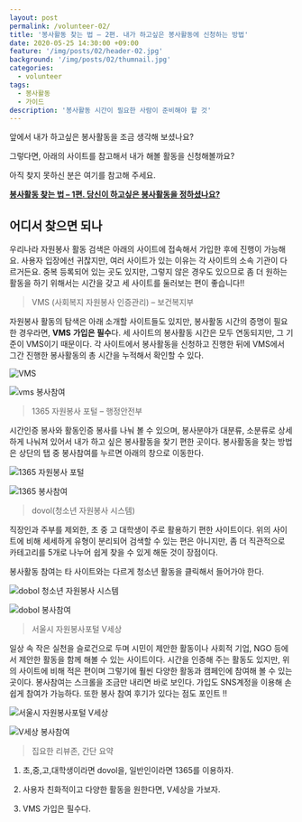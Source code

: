 ```yaml
---
layout: post
permalink: /volunteer-02/
title: '봉사활동 찾는 법 – 2편. 내가 하고싶은 봉사활동에 신청하는 방법'
date: 2020-05-25 14:30:00 +09:00
feature: '/img/posts/02/header-02.jpg'
background: '/img/posts/02/thumnail.jpg'
categories:
  - volunteer
tags:
  - 봉사활동
  - 가이드
description: '봉사활동 시간이 필요한 사람이 준비해야 할 것'
---
```


앞에서 내가 하고싶은 봉사활동을 조금 생각해 보셨나요?

그렇다면, 아래의 사이트를 참고해서 내가 해볼 활동을 신청해볼까요?



아직 찾지 못하신 분은 여기를 참고해 주세요.

[**봉사활동 찾는 법 – 1편. 당신이 하고싶은 봉사활동을 정하셨나요?**](http://reviewjohn/info/volunteer-choose/)



## 어디서 찾으면 되나

 우리나라 자원봉사 활동 검색은 아래의 사이트에 접속해서 가입한 후에 진행이 가능해요. 사용자 입장에선 귀찮지만, 여러 사이트가 있는 이유는 각 사이트의 소속 기관이 다르거든요. 중복 등록되어 있는 곳도 있지만, 그렇지 않은 경우도 있으므로 좀 더 원하는 활동을 하기 위해서는 시간을 갖고 세 사이트를 둘러보는 편이 좋습니다!!



> VMS (사회복지 자원봉사 인증관리) – 보건복지부

 자원봉사 활동의 탐색은 아래 소개할 사이트들도 있지만, 봉사활동 시간의 증명이 필요한 경우라면, **VMS** **가입은 필수**다. 세 사이트의 봉사활동 시간은 모두 연동되지만, 그 기준이 VMS이기 때문이다. 각 사이트에서 봉사활동을 신청하고 진행한 뒤에 VMS에서 그간 진행한 봉사활동의 총 시간을 누적해서 확인할 수 있다.

![VMS](/img/posts/02/vms_1.png)

![vms 봉사참여](/img/posts/02/vms_2.png)



> 1365 자원봉사 포털 – 행정안전부

 시간인증 봉사와 활동인증 봉사를 나눠 볼 수 있으며, 봉사분야가 대분류, 소분류로 상세하게 나눠져 있어서 내가 하고 싶은 봉사활동을 찾기 편한 곳이다. 봉사활동을 찾는 방법은 상단의 탭 중 봉사참여를 누르면 아래의 창으로 이동한다.

![1365 자원봉사 포털](/img/posts/02/1365_1.png)

![1365 봉사참여](/img/posts/02/1365_2.png)



>dovol(청소년 자원봉사 시스템)

 직장인과 주부를 제외한, 초 중 고 대학생이 주로 활용하기 편한 사이트이다. 위의 사이트에 비해 세세하게 유형이 분리되어 검색할 수 있는 편은 아니지만, 좀 더 직관적으로 카테고리를 5개로 나누어 쉽게 찾을 수 있게 해둔 것이 장점이다.

 봉사활동 참여는 타 사이트와는 다르게 청소년 활동을 클릭해서 들어가야 한다.  

![dobol 청소년 자원봉사 시스템](/img/posts/02/dovol_1.png)

![dobol 봉사참여](/img/posts/02/dovol_2.png)



> 서울시 자원봉사포털 V세상

 일상 속 작은 실천을 슬로건으로 두며 시민이 제안한 활동이나 사회적 기업, NGO 등에서 제안한 활동을 함께 해볼 수 있는 사이트이다. 시간을 인증해 주는 활동도 있지만, 위의 사이트에 비해 적은 편이며 그렇기에 훨씬 다양한 활동과 캠페인에 참여해 볼 수 있는 곳이다. 봉사참여는 스크롤을 조금만 내리면 바로 보인다. 가입도 SNS계정을 이용해 손쉽게 참여가 가능하다. 또한 봉사 참여 후기가 있다는 점도 포인트 !!

![서울시 자원봉사포털 V세상](/img/posts/02/v_1.png)

![V세상 봉사참여](/img/posts/02/v_2.png)



> 집요한 리뷰존, 간단 요약

1. 초,중,고,대학생이라면 dovol을, 일반인이라면 1365를 이용하자.

2. 사용자 친화적이고 다양한 활동을 원한다면, V세상을 가보자.

3. VMS 가입은 필수다.
